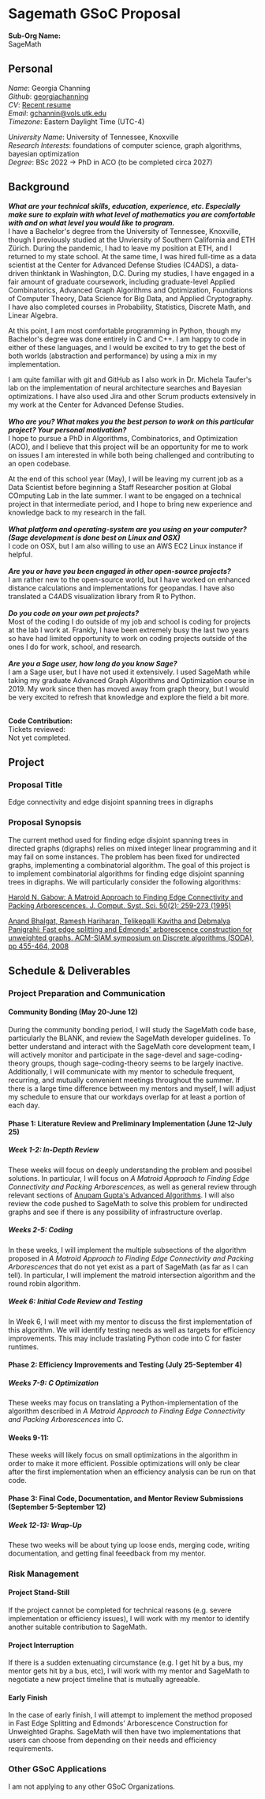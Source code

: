 # Sagemath GSoC Proposal

**Sub-Org Name:** <br>
SageMath <br>

## Personal
*Name*: Georgia Channing <br>
*Github*:  [georgiachanning](https://github.com/georgiachanning) <br>
*CV*: [Recent resume](https://github.com/georgiachanning/Resume/blob/master/gwcresume%20(1).pdf) <br>
*Email*: gchannin@vols.utk.edu <br>
*Timezone*: Eastern Daylight Time (UTC-4) <br>

*University Name*: University of Tennessee, Knoxville <br>
*Research Interests*: foundations of computer science, graph algorithms, bayesian optimization <br>
*Degree*: BSc 2022 -> PhD in ACO (to be completed circa 2027) <br>

## Background

***What are your technical skills, education, experience, etc. Especially make sure to explain with what level of mathematics you are comfortable with and on what level you would like to program.*** <br>
I have a Bachelor's degree from the University of Tennessee, Knoxville, though I previously studied at the Unviersity of Southern California and ETH Zürich. During the pandemic, I had to leave my position at ETH, and I returned to my state school. At the same time, I was hired full-time as a data scientist at the Center for Advanced Defense Studies (C4ADS), a data-driven thinktank in Washington, D.C. During my studies, I have engaged in a fair amount of graduate coursework, including graduate-level Applied Combinatorics, Advanced Graph Algorithms and Optimization, Foundations of Computer Theory, Data Science for Big Data, and Applied Cryptography. I have also completed courses in Probability, Statistics, Discrete Math, and Linear Algebra. <br>

At this point, I am most comfortable programming in Python, though my Bachelor's degree was done entirely in C and C++. I am happy to code in either of these languages, and I would be excited to try to get the best of both worlds (abstraction and performance) by using a mix in my implementation. 

I am quite familiar with git and GitHub as I also work in Dr. Michela Taufer's lab on the implementation of neural architecture searches and Bayesian optimizations. I have also used Jira and other Scrum products extensively in my work at the Center for Advanced Defense Studies.
<br> <br>
***Who are you? What makes you the best person to work on this particular project? Your personal motivation?*** <br>
I hope to pursue a PhD in Algorithms, Combinatorics, and Optimization (ACO), and I believe that this project will be an opportunity for me to work on issues I am interested in while both being challenged and contributing to an open codebase. 

At the end of this school year (May), I will be leaving my current job as a Data Scientist before beginning a Staff Researcher position at Global COmputing Lab in the late summer. I want to be engaged on a technical project in that intermediate period, and I hope to bring new experience and knowledge back to my research in the fall. <br> <br>
***What platform and operating-system are you using on your computer? (Sage development is done best on Linux and OSX)*** <br>
I code on OSX, but I am also willing to use an AWS EC2 Linux instance if helpful. <br> <br>
***Are you or have you been engaged in other open-source projects?*** <br>
I am rather new to the open-source world, but I have worked on enhanced distance calculations and implementations for geopandas. I have also translated a C4ADS visualization library from R to Python. <br> <br>
***Do you code on your own pet projects?***<br>
Most of the coding I do outside of my job and school is coding for projects at the lab I work at. Frankly, I have been extremely busy the last two years so have had limited opportunity to work on coding projects outside of the ones I do for work, school, and research. <br> <br>
***Are you a Sage user, how long do you know Sage?*** <br>
I am a Sage user, but I have not used it extensively. I used SageMath while taking my graduate Advanced Graph Algorithms and Optimization course in 2019. My work since then has moved away from graph theory, but I would be very excited to refresh that knowledge and explore the field a bit more. <br> <br>


**Code Contribution:** <br>
Tickets reviewed: <br>
Not yet completed.

## Project
### Proposal Title
Edge connectivity and edge disjoint spanning trees in digraphs 
### Proposal Synopsis
The current method used for finding edge disjoint spanning trees in directed graphs (digraphs) relies on mixed integer linear programming and it may fail on some instances. The problem has been fixed for undirected graphs, implementing a combinatorial algorithm. The goal of this project is to implement combinatorial algorithms for finding edge disjoint spanning trees in digraphs. We will particularly consider the following algorithms: <br>

[Harold N. Gabow: A Matroid Approach to Finding Edge Connectivity and Packing Arborescences. J. Comput. Syst. Sci. 50(2): 259-273 (1995)](https://doi.org/10.1006/jcss.1995.1022) <br>

[Anand Bhalgat, Ramesh Hariharan, Telikepalli Kavitha and Debmalya Panigrahi: Fast edge splitting and Edmonds' arborescence construction for unweighted graphs. ACM-SIAM symposium on Discrete algorithms (SODA), pp 455-464, 2008](https://users.cs.duke.edu/~debmalya/papers/soda08-splitting.pdf)

## Schedule & Deliverables

### Project Preparation and Communication

#### Community Bonding (May 20-June 12)

During the community bonding period, I will study the SageMath code base, particularly the BLANK, and review the SageMath developer guidelines. To better understand and interact with the SageMath core development team, I will actively monitor and participate in the sage-devel and sage-coding-theory groups, though sage-coding-theory seems to be largely inactive. Additionally, I will communicate with my mentor to schedule frequent, recurring, and mutually convenient meetings throughout the summer. If there is a large time difference between my mentors and myself, I will adjust my schedule to ensure that our workdays overlap for at least a portion of each day. 

#### Phase 1: Literature Review and Preliminary Implementation (June 12-July 25)
##### Week 1-2: In-Depth Review
These weeks will focus on deeply understanding the problem and possibel solutions. In particular, I will focus on *A Matroid Approach to Finding Edge Connectivity and Packing Arborescences*, as well as general review through relevant sections of [Anupam Gupta's Advanced Algorithms](https://www.cs.cmu.edu/~15850/notes/cmu850-f20.pdf). I will also review the code pushed to SageMath to solve this problem for undirected graphs and see if there is any possibility of infrastructure overlap. 
##### Weeks 2-5: Coding
In these weeks, I will implement the multiple subsections of the algorithm proposed in *A Matroid Approach to Finding Edge Connectivity and Packing Arborescences* that do not yet exist as a part of SageMath (as far as I can tell). In particular, I will implement the matroid intersection algorithm and the round robin algorithm.  
##### Week 6: Initial Code Review and Testing
In Week 6, I will meet with my mentor to discuss the first implementation of this algorithm. We will identify testing needs as well as targets for efficiency improvements. This may include traslating Python code into C for faster runtimes.
#### Phase 2: Efficiency Improvements and Testing (July 25-September 4)
##### Weeks 7-9: C Optimization
These weeks may focus on translating a Python-implementation of the algorithm described in *A Matroid Approach to Finding Edge Connectivity and Packing Arborescences* into C. 
#### Weeks 9-11:
These weeks will likely focus on small optimizations in the algorithm in order to make it more efficient. Possible optimizations will only be clear after the first implementation when an efficiency analysis can be run on that code.
#### Phase 3: Final Code, Documentation, and Mentor Review Submissions (September 5-September 12)
##### Week 12-13: Wrap-Up
These two weeks will be about tying up loose ends, merging code, writing documentation, and getting final feeedback from my mentor.


### Risk Management
#### Project Stand-Still
If the project cannot be completed for technical reasons (e.g. severe implementation or efficiency issues), I will work with my mentor to identify another suitable contribution to SageMath.
#### Project Interruption
If there is a sudden extenuating circumstance (e.g. I get hit by a bus, my mentor gets hit by a bus, etc), I will work with my mentor and SageMath to negotiate a new project timeline that is mutually agreeable.
#### Early Finish
In the case of early finish, I will attempt to implement the method proposed in Fast Edge Splitting and Edmonds’ Arborescence Construction for Unweighted Graphs. SageMath will then have two implementations that users can choose from depending on their needs and efficiency requirements.
### Other GSoC Applications
I am not applying to any other GSoC Organizations.







